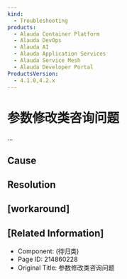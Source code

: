 ```yaml
---
kind:
  - Troubleshooting
products:
  - Alauda Container Platform
  - Alauda DevOps
  - Alauda AI
  - Alauda Application Services
  - Alauda Service Mesh
  - Alauda Developer Portal
ProductsVersion:
  - 4.1.0,4.2.x
---
```

<!-- A type of document that involves encountering a fault, diagnosing it, performing root cause analysis, and providing solutions. -->

# 参数修改类咨询问题

...

## Cause

## Resolution

## [workaround]

## [Related Information]
- Component: (待归类)
- Page ID: 214860228
- Original Title: 参数修改类咨询问题
